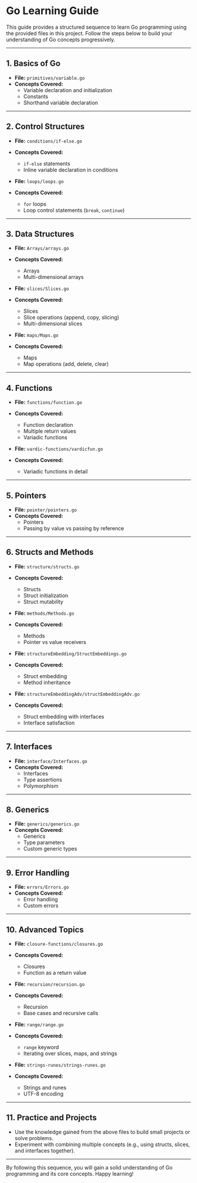 # Go Learning Guide

This guide provides a structured sequence to learn Go programming using the provided files in this project. Follow the steps below to build your understanding of Go concepts progressively.

---

## 1. **Basics of Go**
- **File:** `primitives/variable.go`
- **Concepts Covered:**
    - Variable declaration and initialization
    - Constants
    - Shorthand variable declaration

---

## 2. **Control Structures**
- **File:** `conditions/if-else.go`
- **Concepts Covered:**
    - `if-else` statements
    - Inline variable declaration in conditions

- **File:** `loops/loops.go`
- **Concepts Covered:**
    - `for` loops
    - Loop control statements (`break`, `continue`)

---

## 3. **Data Structures**
- **File:** `Arrays/arrays.go`
- **Concepts Covered:**
    - Arrays
    - Multi-dimensional arrays

- **File:** `slices/Slices.go`
- **Concepts Covered:**
    - Slices
    - Slice operations (append, copy, slicing)
    - Multi-dimensional slices

- **File:** `maps/Maps.go`
- **Concepts Covered:**
    - Maps
    - Map operations (add, delete, clear)

---

## 4. **Functions**
- **File:** `functions/function.go`
- **Concepts Covered:**
    - Function declaration
    - Multiple return values
    - Variadic functions

- **File:** `vardic-functions/vardicfun.go`
- **Concepts Covered:**
    - Variadic functions in detail

---

## 5. **Pointers**
- **File:** `pointer/pointers.go`
- **Concepts Covered:**
    - Pointers
    - Passing by value vs passing by reference

---

## 6. **Structs and Methods**
- **File:** `structure/structs.go`
- **Concepts Covered:**
    - Structs
    - Struct initialization
    - Struct mutability

- **File:** `methods/Methods.go`
- **Concepts Covered:**
    - Methods
    - Pointer vs value receivers

- **File:** `structureEmbedding/StructEmbeddings.go`
- **Concepts Covered:**
    - Struct embedding
    - Method inheritance

- **File:** `structureEmbeddingAdv/structEmbeddingAdv.go`
- **Concepts Covered:**
    - Struct embedding with interfaces
    - Interface satisfaction

---

## 7. **Interfaces**
- **File:** `interface/Interfaces.go`
- **Concepts Covered:**
    - Interfaces
    - Type assertions
    - Polymorphism

---

## 8. **Generics**
- **File:** `generics/generics.go`
- **Concepts Covered:**
    - Generics
    - Type parameters
    - Custom generic types

---

## 9. **Error Handling**
- **File:** `errors/Errors.go`
- **Concepts Covered:**
    - Error handling
    - Custom errors

---

## 10. **Advanced Topics**
- **File:** `closure-functions/closures.go`
- **Concepts Covered:**
    - Closures
    - Function as a return value

- **File:** `recursion/recursion.go`
- **Concepts Covered:**
    - Recursion
    - Base cases and recursive calls

- **File:** `range/range.go`
- **Concepts Covered:**
    - `range` keyword
    - Iterating over slices, maps, and strings

- **File:** `strings-runes/strings-runes.go`
- **Concepts Covered:**
    - Strings and runes
    - UTF-8 encoding

---

## 11. **Practice and Projects**
- Use the knowledge gained from the above files to build small projects or solve problems.
- Experiment with combining multiple concepts (e.g., using structs, slices, and interfaces together).

---

By following this sequence, you will gain a solid understanding of Go programming and its core concepts. Happy learning!